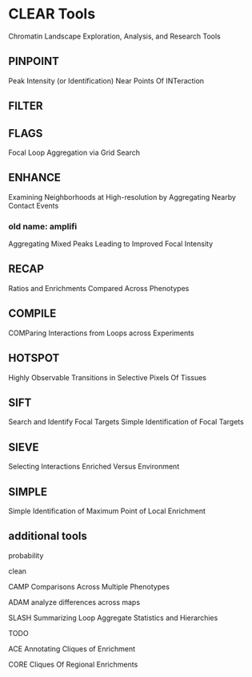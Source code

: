 # CLEAR Tools

Chromatin Landscape Exploration, Analysis, and Research Tools

## PINPOINT

Peak Intensity (or Identification) Near Points Of INTeraction

## FILTER

## FLAGS

Focal Loop Aggregation via Grid Search

## ENHANCE

Examining Neighborhoods at High-resolution by Aggregating Nearby Contact Events

### old name: amplifi

Aggregating Mixed Peaks Leading to Improved Focal Intensity

## RECAP

Ratios and Enrichments Compared Across Phenotypes

## COMPILE

COMParing Interactions from Loops across Experiments

## HOTSPOT

Highly Observable Transitions in Selective Pixels Of Tissues

## SIFT

Search and Identify Focal Targets
Simple Identification of Focal Targets

## SIEVE

Selecting Interactions Enriched Versus Environment

## SIMPLE

Simple Identification of Maximum Point of Local Enrichment

## additional tools

probability

clean

CAMP
Comparisons Across Multiple Phenotypes

ADAM
analyze differences across maps

SLASH
Summarizing Loop Aggregate Statistics and Hierarchies

TODO

ACE
Annotating Cliques of Enrichment

CORE
Cliques Of Regional Enrichments